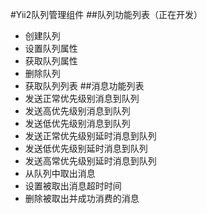 #Yii2队列管理组件
##队列功能列表（正在开发）
* 创建队列
* 设置队列属性
* 获取队列属性
* 删除队列
* 获取队列列表
##消息功能列表
* 发送正常优先级别消息到队列
* 发送高优先级别消息到队列
* 发送低优先级别消息到队列
* 发送正常优先级别延时消息到队列
* 发送低优先级别延时消息到队列
* 发送高常优先级别延时消息到队列
* 从队列中取出消息
* 设置被取出消息超时时间
* 删除被取出并成功消费的消息

